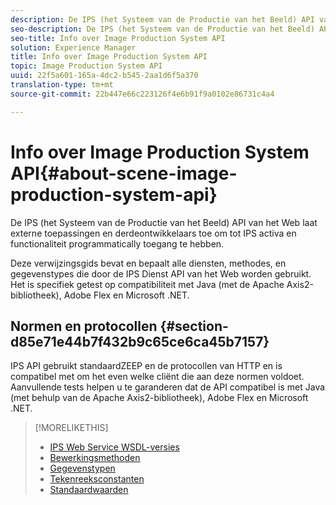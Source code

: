 ```yaml
---
description: De IPS (het Systeem van de Productie van het Beeld) API van het Web laat externe toepassingen en derdeontwikkelaars toe om tot IPS activa en functionaliteit programmatically toegang te hebben.
seo-description: De IPS (het Systeem van de Productie van het Beeld) API van het Web laat externe toepassingen en derdeontwikkelaars toe om tot IPS activa en functionaliteit programmatically toegang te hebben.
seo-title: Info over Image Production System API
solution: Experience Manager
title: Info over Image Production System API
topic: Image Production System API
uuid: 22f5a601-165a-4dc2-b545-2aa1d6f5a370
translation-type: tm+mt
source-git-commit: 22b447e66c223126f4e6b91f9a0102e86731c4a4

---
```



# Info over Image Production System API{#about-scene-image-production-system-api}

De IPS (het Systeem van de Productie van het Beeld) API van het Web laat externe toepassingen en derdeontwikkelaars toe om tot IPS activa en functionaliteit programmatically toegang te hebben.

Deze verwijzingsgids bevat en bepaalt alle diensten, methodes, en gegevenstypes die door de IPS Dienst API van het Web worden gebruikt. Het is specifiek getest op compatibiliteit met Java (met de Apache Axis2-bibliotheek), Adobe Flex en Microsoft .NET.

## Normen en protocollen {#section-d85e71e44b7f432b9c65ce6ca45b7157}

IPS API gebruikt standaardZEEP en de protocollen van HTTP en is compatibel met om het even welke cliënt die aan deze normen voldoet. Aanvullende tests helpen u te garanderen dat de API compatibel is met Java (met behulp van de Apache Axis2-bibliotheek), Adobe Flex en Microsoft .NET.

>[!MORELIKETHIS]
>
>* [IPS Web Service WSDL-versies](c-wsdl-versions.md#concept-aff3e13f3b59486882260b5f2e962226)
>* [Bewerkingsmethoden](operations/c-operations-intro/c-methods/c-methods.md)
>* [Gegevenstypen](types/c-data-types/c-data-types.md#concept-dcf2ce73ff334e22bc4c634e3a0a50a6)
>* [Tekenreeksconstanten](string-constants/c-string-constants/c-string-constants.md)
>* [Standaardwaarden](faults/c-faults/c-faults.md#concept-28c5e495f39443ecab05384d8cf8ab6b)

